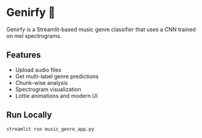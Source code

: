 # Genirfy 🎵

Genirfy is a Streamlit-based music genre classifier that uses a CNN trained on mel spectrograms.

## Features
- Upload audio files
- Get multi-label genre predictions
- Chunk-wise analysis
- Spectrogram visualization
- Lottie animations and modern UI

## Run Locally
```bash
streamlit run music_genre_app.py
